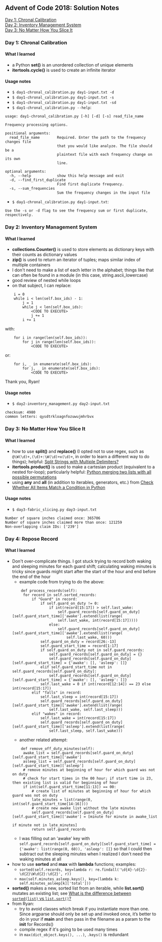 Advent of Code 2018: Solution Notes
-----------------------------------

[Day 1: Chronal Calibration](#day-1-chronal-calibration)  
[Day 2: Inventory Management System](#day-2-inventory-management-system)  
[Day 3: No Matter How You Slice It](#day-3-no-matter-how-you-slice-it)  

### Day 1: Chronal Calibration

#### What I learned
* a Python **set()** is an unordered collection of unique elements  
* **itertools.cycle()** is used to create an infinite iterator  

#### Usage notes
* `$ day1-chronal_calibration.py day1-input.txt -d`  
* `$ day1-chronal_calibration.py day1-input.txt -s`  
* `$ day1-chronal_calibration.py day1-input.txt -sd`  
* `$ day1-chronal_calibration.py --help`:  
```
usage: day1-chronal_calibration.py [-h] [-d] [-s] read_file_name

Frequency processing options.

positional arguments:
  read_file_name        Required. Enter the path to the frequency changes file
                        that you would like analyze. The file should be a
                        plaintext file with each frequency change on its own
                        line.

optional arguments:
  -h, --help            show this help message and exit
  -d, --find_first_duplicate
                        Find first duplicate frequency.
  -s, --sum_frequencies
                        Sum the frequency changes in the input file
```
* `$ day1-chronal_calibration.py day1-input.txt`:
```
Use the -s or -d flag to see the frequency sum or first duplicate, respectively.
```

### Day 2: Inventory Management System

#### What I learned
* **collections.Counter()** is used to store elements as dictionary keys with their counts as dictionary values  
* **zip()** is used to return an iterator of tuples; maps similar index of multiple containers  
* I don't need to make a list of each letter in the alphabet; things like that can often be found in a module (in this case, string.ascii_lowercase)
* good review of nested while loops  
* on that subject, I can replace:  
```
    i = 0
    while i < len(self.box_ids) - 1:
        j = 1
        while j < len(self.box_ids):
            <CODE TO EXECUTE>
            j += 1
        i += 1
```
with:  
```
    for i in range(len(self.box_ids)):
        for j in range(len(self.box_ids)):
            <CODE TO EXECUTE>
```
or:
```
    for i, _ in enumerate(self.box_ids):
        for j, _ in enumerate(self.box_ids):
            <CODE TO EXECUTE>
```
Thank you, Ryan!  

#### Usage notes
* `$ day2-inventory_management.py day2-input.txt`  
```
checksum: 4980
common letters: qysdtrkloagnfozuwujmhrbvx
```

### Day 3: No Matter How You Slice It

#### What I learned
* how to use **split()** and **replace()** (I opted not to use regex, such as `@\W(\d)+,(\d)+:\W(\d)+x(\d)+`, in order to learn a different way to do things); helpful: [Split Strings with Multiple Delimiters?](https://stackoverflow.com/questions/1059559/split-strings-with-multiple-delimiters/1059601)
* **itertools.product()** is used to make a cartesian product (equivalent to a nested for-loop); particularly helpful: [Python merging two lists with all possible permutations](https://stackoverflow.com/questions/32438350/python-merging-two-lists-with-all-possible-permutations)
* using **any** and **all** (in addition to iterables, generators, etc.) from [Check Whether All Items Match a Condition in Python](https://treyhunner.com/2016/11/check-whether-all-items-match-a-condition-in-python/)

#### Usage notes
* `$ day3-fabric_slicing.py day3-input.txt`  
```
Number of square inches claimed once: 365706
Number of square inches claimed more than once: 121259
Non-overlapping claim IDs: ['239']
```

### Day 4: Repose Record

#### What I learned
* Don't over-complicate things. I got stuck trying to record both waking and sleeping minutes for each guard shift; calculating waking minutes is tricky since guards might start after the start of the hour and end before the end of the hour  
   * example code from trying to do the above:
   ```
       def process_records(self):
        for record in self.sorted_records:
            if "Guard" in record:
                if self.guard_on_duty != 0:
                    if int(record[15:17]) > self.last_wake:
                        self.guard_records[self.guard_on_duty][self.guard_start_time]['awake'].extend(list(range(
                        self.last_wake, int(record[15:17]))))
                    else:
                        self.guard_records[self.guard_on_duty][self.guard_start_time]['awake'].extend(list(range(
                            self.last_wake, 60)))
                self.guard_on_duty = record[26:-13]
                self.guard_start_time = record[1:17]
                if self.guard_on_duty not in self.guard_records:
                    self.guard_records[self.guard_on_duty] = {}
                    self.guard_records[self.guard_on_duty][self.guard_start_time] = {'awake': [], 'asleep': []}
                elif self.guard_start_time not in self.guard_records[self.guard_on_duty]:
                    self.guard_records[self.guard_on_duty][self.guard_start_time] = {'awake': [], 'asleep': []}
                self.last_wake = 0 if int(record[12:14]) == 23 else int(record[15:17])
            elif "falls" in record:
                self.last_sleep = int(record[15:17])
                self.guard_records[self.guard_on_duty][self.guard_start_time]['awake'].extend(list(range(
                    self.last_wake, self.last_sleep)))
            elif "wakes" in record:
                self.last_wake = int(record[15:17])
                self.guard_records[self.guard_on_duty][self.guard_start_time]['asleep'].extend(list(range(
                    self.last_sleep, self.last_wake)))
   ```
   * another related attempt:  
   ```
       def remove_off_duty_minutes(self):
        awake_list = self.guard_records[self.guard_on_duty][self.guard_start_time]['awake']
        asleep_list = self.guard_records[self.guard_on_duty][self.guard_start_time]['asleep']
        # remove minutes at beginning of hour for which guard was not on duty
        # check for start times in the 00 hour; if start time is 23, then existing list is valid for beginning of hour
        if int(self.guard_start_time[11:13]) == 00:
            # create list of minutes at beginning of hour for which guard was not on duty
            late_minutes = list(range(0, int(self.guard_start_time[14:16])))
            # create new awake list without the late minutes
            self.guard_records[self.guard_on_duty][self.guard_start_time]['awake'] = [minute for minute in awake_list
                                                                                      if minute not in late_minutes]
            return self.guard_records
   ```
   * I was filling out an 'awake' key with `self.guard_records[self.guard_on_duty][self.guard_start_time] = {'awake': list(range(0, 60)), 'asleep': []}` so that I could then subtract out the sleeping minutes when I realized I don't need the waking minutes at all
* how to use **sorted** and **max** with **lambda** functions; examples:  
   * `sorted(self.records, key=lambda r: re.findall('\d{4}-\d{2}-\d{2}\W\d{2}:\d{2}', r))`  
   * `max(self.minutes_asleep.keys(), key=(lambda k: self.minutes_asleep[k]['total']))`  
* **sorted()** makes a new, sorted list from an iterable, while **list.sort()** mutates an existing list; see [What is the difference between `sorted(list)` vs `list.sort()`?](https://stackoverflow.com/questions/22442378/what-is-the-difference-between-sortedlist-vs-list-sort)
* from Ryan:  
   * try to avoid classes which break if you instantiate more than one. Since argparse should only be set up and invoked once, it’s better to do in your if __main__ and then pass in the filename as a param to the __init__ for Records()  
   * compile regex if it's going to be used many times  
   * in `max(dict_object.keys(), ...)`, `.keys()` is redundant  
   